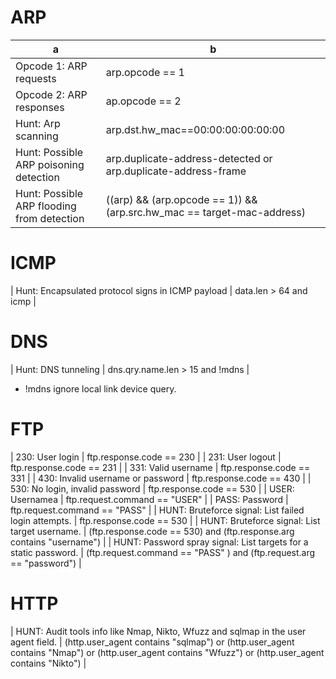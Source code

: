 # ARP

| a | b |
| - | - |
| Opcode 1: ARP requests | arp.opcode == 1 |
| Opcode 2: ARP responses | ap.opcode == 2 |
| Hunt: Arp scanning | arp.dst.hw_mac==00:00:00:00:00:00 |
| Hunt: Possible ARP poisoning detection | arp.duplicate-address-detected or arp.duplicate-address-frame |
| Hunt: Possible ARP flooding from detection | ((arp) && (arp.opcode == 1)) && (arp.src.hw_mac == target-mac-address) |

# ICMP
| Hunt: Encapsulated protocol signs in ICMP payload | data.len > 64 and icmp |

# DNS
| Hunt: DNS tunneling | dns.qry.name.len > 15 and !mdns |
- !mdns ignore local link device query.

# FTP
| 230: User login | ftp.response.code == 230 |
| 231: User logout | ftp.response.code == 231 |
| 331: Valid username | ftp.response.code == 331 |
| 430: Invalid username or password | ftp.response.code == 430 |
| 530: No login, invalid password | ftp.response.code == 530 | 
| USER: Usernamea | ftp.request.command == "USER" |
| PASS: Password | ftp.request.command == "PASS" |
| HUNT: Bruteforce signal: List failed login attempts. | ftp.response.code == 530 |
| HUNT: Bruteforce signal: List target username. | (ftp.response.code == 530) and (ftp.response.arg contains "username") |
| HUNT: Password spray signal: List targets for a static password. | (ftp.request.command == "PASS" ) and (ftp.request.arg == "password") |

# HTTP
| HUNT: Audit tools info like Nmap, Nikto, Wfuzz and sqlmap in the user agent field. | (http.user_agent contains "sqlmap") or (http.user_agent contains "Nmap") or (http.user_agent contains "Wfuzz") or (http.user_agent contains "Nikto") |
